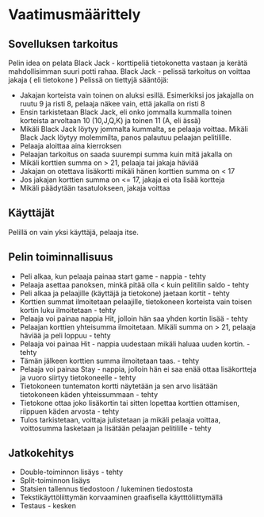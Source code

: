 # Vaatimusmäärittely

## Sovelluksen tarkoitus

Pelin idea on pelata Black Jack - korttipeliä tietokonetta vastaan ja kerätä mahdollisimman suuri potti rahaa.
Black Jack - pelissä tarkoitus on voittaa jakaja ( eli tietokone )
Pelissä on tiettyjä sääntöjä:
 - Jakajan korteista vain toinen on aluksi esillä. Esimerkiksi jos jakajalla on ruutu 9 ja risti 8, pelaaja näkee vain, että jakalla on risti 8
 - Ensin tarkistetaan Black Jack, eli onko jommalla kummalla toinen korteista arvoltaan 10 (10,J,Q,K) ja toinen 11 (A, eli ässä)
 - Mikäli Black Jack löytyy jommalta kummalta, se pelaaja voittaa. Mikäli Black Jack löytyy molemmilta, panos palautuu pelaajan pelitilille.
 - Pelaaja aloittaa aina kierroksen
 - Pelaajan tarkoitus on saada suurempi summa kuin mitä jakalla on
 - Mikäli korttien summa on > 21, pelaaja tai jakaja häviää
 - Jakajan on otettava lisäkortti mikäli hänen korttien summa on < 17
 - Jos jakajan korttien summa on <= 17, jakaja ei ota lisää kortteja
 - Mikäli päädytään tasatulokseen, jakaja voittaa

## Käyttäjät

Pelillä on vain yksi käyttäjä, pelaaja itse.


## Pelin toiminnallisuus
- Peli alkaa, kun pelaaja painaa start game - nappia - tehty
- Pelaaja asettaa panoksen, minkä pitää olla < kuin pelitilin saldo - tehty
- Peli alkaa ja pelaajille (käyttäjä ja tietokone) jaetaan kortit - tehty
- Korttien summat ilmoitetaan pelaajille, tietokoneen korteista vain toisen kortin luku ilmoitetaan - tehty
- Pelaaja voi painaa nappia Hit, jolloin hän saa yhden kortin lisää - tehty
- Pelaajan korttien yhteisumma ilmoitetaan. Mikäli summa on > 21, pelaaja häviää ja peli loppuu - tehty
- Pelaaja voi painaa Hit - nappia uudestaan mikäli haluaa uuden kortin. - tehty
- Tämän jälkeen korttien summa ilmoitetaan taas. - tehty
- Pelaaja voi painaa Stay - nappia, jolloin hän ei saa enää ottaa lisäkortteja ja vuoro siirtyy tietokoneelle - tehty
- Tietokoneen tuntematon kortti näytetään ja sen arvo lisätään tietokoneen käden yhteissummaan - tehty
- Tietokone ottaa joko lisäkortin tai sitten lopettaa korttien ottamisen, riippuen käden arvosta - tehty
- Tulos tarkistetaan, voittaja julistetaan ja mikäli pelaaja voittaa, voittosumma lasketaan ja lisätään pelaajan pelitilille - tehty


## Jatkokehitys
- Double-toiminnon lisäys - tehty
- Split-toiminnon lisäys
- Statsien tallennus tiedostoon / lukeminen tiedostosta
- Tekstikäyttöliittymän korvaaminen graafisella käytttöliittymällä
- Testaus - kesken



